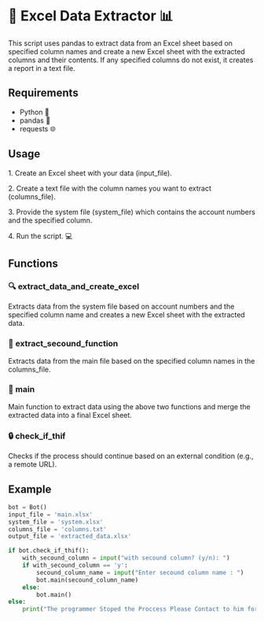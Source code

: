 <h1>🚀 Excel Data Extractor 📊</h1>

<p>This script uses pandas to extract data from an Excel sheet based on specified column names and create a new Excel sheet with the extracted columns and their contents. If any specified columns do not exist, it creates a report in a text file.</p>

<h2>Requirements</h2>

<ul>
  <li>Python 🐍</li>
  <li>pandas 🐼</li>
  <li>requests 🌐</li>
</ul>

<h2>Usage</h2>

<p>1. Create an Excel sheet with your data (input_file).</p>
<p>2. Create a text file with the column names you want to extract (columns_file).</p>
<p>3. Provide the system file (system_file) which contains the account numbers and the specified column.</p>
<p>4. Run the script. 💻</p>

<h2>Functions</h2>

<h3>🔍 extract_data_and_create_excel</h3>

<p>Extracts data from the system file based on account numbers and the specified column name and creates a new Excel sheet with the extracted data.</p>

<h3>📝 extract_secound_function</h3>

<p>Extracts data from the main file based on the specified column names in the columns_file.</p>

<h3>🚀 main</h3>

<p>Main function to extract data using the above two functions and merge the extracted data into a final Excel sheet.</p>

<h3>🔒 check_if_thif</h3>

<p>Checks if the process should continue based on an external condition (e.g., a remote URL).</p>

<h2>Example</h2>

```python
bot = Bot()
input_file = 'main.xlsx'
system_file = 'system.xlsx'
columns_file = 'columns.txt'
output_file = 'extracted_data.xlsx'

if bot.check_if_thif():
    with_secound_column = input("with secound column? (y/n): ")
    if with_secound_column == 'y':
        secound_column_name = input("Enter secound column name : ")
        bot.main(secound_column_name)
    else:
        bot.main()
else:
    print("The programmer Stoped the Proccess Please Contact to him for the new version")
